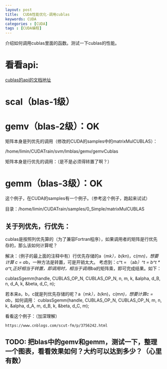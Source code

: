 ```yaml
---
layout: post
title:  CUDA性能优化-调用cublas
keywords: CUDA
categories : [CUDA]
tags : [CUDA编程]
---
```


介绍如何调用cublas里面的函数。测试一下cublas的性能。

# 看看api:

[cublas的api的文档地址](http://docs.nvidia.com/cuda/cublas/#cublas-lt-t-gt-gemv)



# scal（blas-1级）


# gemv（blas-2级）：OK

矩阵本身是列优先的调用（修改的CUDA的samples中的matrixMulCUBLAS）：

/home/limin/CUDATrain/svm/lmblas/gemv/gemvCublas

矩阵本身是行优先的调用：（是不是必须得转置了啊？）





# gemm（blas-3级）：OK 

这个例子，在CUDA的samples有一个例子。（参考这个例子，跑起来试试）

目录：/home/limin/CUDATrain/samples/0_Simple/matrixMulCUBLAS


## 关于列优先，行优先：

cublas是按照列优先算的（为了兼容Fortran程序），如果调用者的矩阵是行优先存的，那么该如何计算呢？

解决：（例子的最上面的注释中有）行优先存储的a（m*k），b(k*n)，c(m*n)，想要计算 c = a*b，一种方法是转置，可是开销太大。
考虑到：c^t = （a*b）^t = b^t * a^t,正好相当于转置，即调用时，相当于调用b*a的矩阵乘，即可完成结果。如下：

cublasSgemm(handle, CUBLAS_OP_N, CUBLAS_OP_N, n, m, k, &alpha, d_B, n, d_A, k, &beta, d_C, n);

若本来a，b，c就是列优先存储的呢？a（m*k），b(k*n)，c(m*n)，想要计算c = a*b，如何调用：
cublasSgemm(handle, CUBLAS_OP_N, CUBLAS_OP_N, m, n, k, &alpha, d_A, m, d_B, k, &beta, d_C, m);


看看这个例子：（加深理解）

	https://www.cnblogs.com/scut-fm/p/3756242.html


## TODO: 把blas中的gemv和gemm，测试一下，整理一个图表，看看效果如何？大约可以达到多少？（心里有数）






